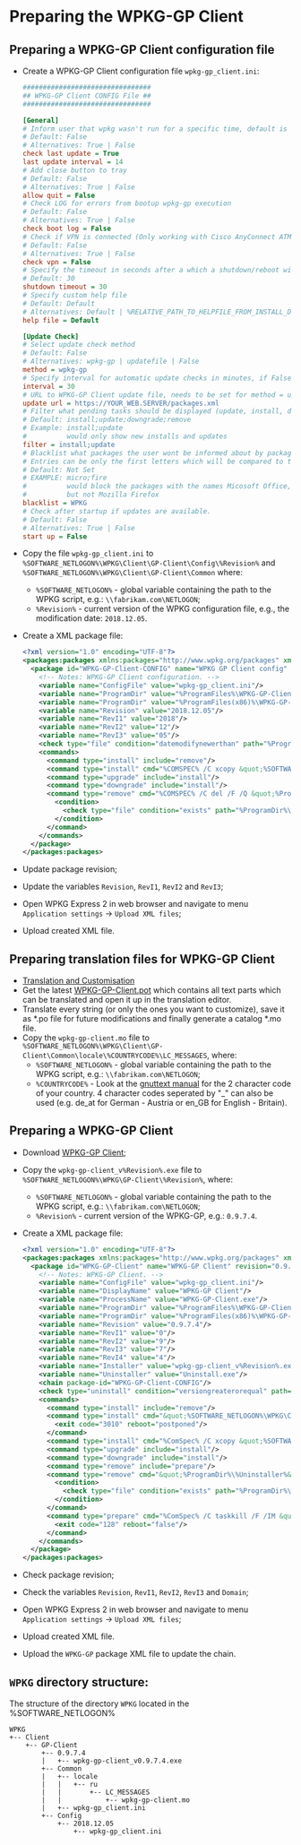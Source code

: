 # Preparing the WPKG-GP Client

## Preparing a WPKG-GP Client configuration file

- Create a WPKG-GP Client configuration file `wpkg-gp_client.ini`:

  ```ini
  ################################
  ## WPKG-GP Client CONFIG File ##
  ################################
  
  [General]
  # Inform user that wpkg wasn't run for a specific time, default is 14 days
  # Default: False
  # Alternatives: True | False
  check last update = True
  last update interval = 14
  # Add close button to tray
  # Default: False
  # Alternatives: True | False
  allow quit = False
  # Check LOG for errors from bootup wpkg-gp execution
  # Default: False
  # Alternatives: True | False
  check boot log = False
  # Check if VPN is connected (Only working with Cisco AnyConnect ATM installed in default folder)
  # Default: False
  # Alternatives: True | False
  check vpn = False
  # Specify the timeout in seconds after a which a shutdown/reboot will be initiated
  # Default: 30
  shutdown timeout = 30
  # Specify custom help file
  # Default: Default
  # Alternatives: Default | %RELATIVE_PATH_TO_HELPFILE_FROM_INSTALL_DIR%
  help file = Default
  
  [Update Check]
  # Select update check method
  # Default: False
  # Alternatives: wpkg-gp | updatefile | False
  method = wpkg-gp
  # Specify interval for automatic update checks in minutes, if False or 0 it wont check for updates automatically.
  interval = 30
  # URL to WPKG-GP Client update file, needs to be set for method = updatefile
  update url = https://YOUR_WEB.SERVER/packages.xml
  # Filter what pending tasks should be displayed (update, install, downgrade, remove), seperate by ";" without spaces.
  # Default: install;update;downgrade;remove
  # Example: install;update
  #          would only show new installs and updates
  filter = install;update
  # Blacklist what packages the user wont be informed about by package NAME, they will still install.
  # Entries can be only the first letters which will be compared to the packages, seperate by  ";" without spaces.
  # Default: Not Set
  # EXAMPLE: micro;fire
  #          would block the packages with the names Micosoft Office, Microsoft Visual Studio, Firefox , Firebird
  #          but not Mozilla Firefox
  blacklist = WPKG
  # Check after startup if updates are available.
  # Default: False
  # Alternatives: True | False
  start up = False
  ```

- Copy the file `wpkg-gp_client.ini` to `%SOFTWARE_NETLOGON%\WPKG\Client\GP-Client\Config\%Revision%` and
  `%SOFTWARE_NETLOGON%\WPKG\Client\GP-Client\Common`
  where:
    * `%SOFTWARE_NETLOGON%` - global variable containing the path to the WPKG script,
      e.g.: `\\fabrikam.com\NETLOGON`;
    * `%Revision%` - current version of the WPKG configuration file, e.g.,
      the modification date: `2018.12.05`.

- Create a XML package file:

  ```xml
  <?xml version="1.0" encoding="UTF-8"?>
  <packages:packages xmlns:packages="http://www.wpkg.org/packages" xmlns:wpkg="http://www.wpkg.org/wpkg" xmlns:xsi="http://www.w3.org/2001/XMLSchema-instance" xsi:schemaLocation="http://www.wpkg.org/packages">
    <package id="WPKG-GP-Client-CONFIG" name="WPKG GP Client config" revision="2018.12.05" priority="10000" reboot="false">
      <!-- Notes: WPKG-GP Client configuration. -->
      <variable name="ConfigFile" value="wpkg-gp_client.ini"/>
      <variable name="ProgramDir" value="%ProgramFiles%\WPKG-GP-Client" architecture="x86"/>
      <variable name="ProgramDir" value="%ProgramFiles(x86)%\WPKG-GP-Client" architecture="x64"/>
      <variable name="Revision" value="2018.12.05"/>
      <variable name="RevI1" value="2018"/>
      <variable name="RevI2" value="12"/>
      <variable name="RevI3" value="05"/>
      <check type="file" condition="datemodifynewerthan" path="%ProgramDir%\%ConfigFile%" value="%RevI1%-%RevI2%-%RevI3% 00:00:00"/>
      <commands>
        <command type="install" include="remove"/>
        <command type="install" cmd="%COMSPEC% /C xcopy &quot;%SOFTWARE_NETLOGON%\WPKG\Client\GP-Client\Config\%Revision%\%ConfigFile%&quot; &quot;%ProgramDir%\&quot; /E /Q /H /R /Y" timeout="60"/>
        <command type="upgrade" include="install"/>
        <command type="downgrade" include="install"/>
        <command type="remove" cmd="%COMSPEC% /C del /F /Q &quot;%ProgramDir%\%ConfigFile%&quot;" timeout="30">
          <condition>
            <check type="file" condition="exists" path="%ProgramDir%\%ConfigFile%"/>
          </condition>
        </command>
      </commands>
    </package>
  </packages:packages>
  ```

- Update package revision;
- Update the variables `Revision`, `RevI1`, `RevI2` and `RevI3`;
- Open WPKG Express 2 in web browser and navigate to menu `Application settings` ->
  `Upload XML files`;
- Upload created XML file.

## Preparing translation files for WPKG-GP Client

- [Translation and Customisation](https://github.com/sonicnkt/wpkg-gp-client/wiki/Translation-and-Customisation)
- Get the latest [WPKG-GP-Client.pot](https://github.com/sonicnkt/wpkg-gp-client/blob/master/WPKG-GP-Client.pot)
  which contains all text parts which can be translated and open it up in the translation editor.
- Translate every string (or only the ones you want to customize), save it as *.po file for future
  modifications and finally generate a catalog *.mo file.
- Copy the `wpkg-gp-client.mo` file to `%SOFTWARE_NETLOGON%\WPKG\Client\GP-Client\Common\locale\%COUNTRYCODE%\LC_MESSAGES`,
  where:
    * `%SOFTWARE_NETLOGON%` - global variable containing the path to the WPKG script,
      e.g.: `\\fabrikam.com\NETLOGON`;
    * `%COUNTRYCODE%` - Look at the [gnuttext manual](https://www.gnu.org/software/gettext/manual/html_node/Country-Codes.html#Country-Codes)
      for the 2 character code of your country. 4 character codes seperated by "_" can also be
      used (e.g. de_at for German - Austria or en_GB for English - Britain).

## Preparing a WPKG-GP Client

- Download [WPKG-GP Client](https://github.com/sonicnkt/wpkg-gp-client/releases);
- Copy the `wpkg-gp-client_v%Revision%.exe` file to `%SOFTWARE_NETLOGON%\WPKG\GP-Client\%Revision%`,
  where:
    * `%SOFTWARE_NETLOGON%` - global variable containing the path to the WPKG script,
      e.g.: `\\fabrikam.com\NETLOGON`;
    * `%Revision%` - current version of the WPKG-GP, e.g.: `0.9.7.4`.
- Create a XML package file:

  ```xml
  <?xml version="1.0" encoding="UTF-8"?>
  <packages:packages xmlns:packages="http://www.wpkg.org/packages" xmlns:wpkg="http://www.wpkg.org/wpkg" xmlns:xsi="http://www.w3.org/2001/XMLSchema-instance" xsi:schemaLocation="http://www.wpkg.org/packages">
    <package id="WPKG-GP-Client" name="WPKG-GP Client" revision="0.9.7.4" priority="10000" reboot="false">
      <!-- Notes: WPKG-GP Client. -->
      <variable name="ConfigFile" value="wpkg-gp_client.ini"/>
      <variable name="DisplayName" value="WPKG-GP Client"/>
      <variable name="ProcessName" value="WPKG-GP-Client.exe"/>
      <variable name="ProgramDir" value="%ProgramFiles%\WPKG-GP-Client" architecture="x86"/>
      <variable name="ProgramDir" value="%ProgramFiles(x86)%\WPKG-GP-Client" architecture="x64"/>
      <variable name="Revision" value="0.9.7.4"/>
      <variable name="RevI1" value="0"/>
      <variable name="RevI2" value="9"/>
      <variable name="RevI3" value="7"/>
      <variable name="RevI4" value="4"/>
      <variable name="Installer" value="wpkg-gp-client_v%Revision%.exe"/>
      <variable name="Uninstaller" value="Uninstall.exe"/>
      <chain package-id="WPKG-GP-Client-CONFIG"/>
      <check type="uninstall" condition="versiongreaterorequal" path="%DisplayName%" value="%Revision%"/>
      <commands>
        <command type="install" include="remove"/>
        <command type="install" cmd="&quot;%SOFTWARE_NETLOGON%\WPKG\Client\GP-Client\%Revision%\%Installer%&quot; /SP- /VERYSILENT /SUPPRESSMSGBOXES /NORESTART /RESTARTEXITCODE=3010 /DIR=&quot;%ProgramDir%&quot; /LOG=&quot;%TEMP%\WPKG-GP-Client-install.log%&quot; /INI=&quot;%SOFTWARE_NETLOGON%\WPKG\Client\GP-Client\Common\%ConfigFile%&quot;" timeout="60">
          <exit code="3010" reboot="postponed"/>
        </command>
        <command type="install" cmd="%ComSpec% /C xcopy &quot;%SOFTWARE_NETLOGON%\WPKG\Client\GP-Client\Common\locale&quot; &quot;%ProgramDir%\locale&quot; /E /Q /H /R /Y" timeout="30"/>
        <command type="upgrade" include="install"/>
        <command type="downgrade" include="install"/>
        <command type="remove" include="prepare"/>
        <command type="remove" cmd="&quot;%ProgramDir%\%Uninstaller%&quot; /VERYSILENT /SUPPRESSMSGBOXES /NORESTART" timeout="60">
          <condition>
            <check type="file" condition="exists" path="%ProgramDir%\%Uninstaller%"/>
          </condition>
        </command>
        <command type="prepare" cmd="%ComSpec% /C taskkill /F /IM &quot;%ProcessName%&quot;" timeout="30">
          <exit code="128" reboot="false"/>
        </command>
      </commands>
    </package>
  </packages:packages>
  ```

- Check package revision;
- Check the variables `Revision`, `RevI1`, `RevI2`, `RevI3` and `Domain`;
- Open WPKG Express 2 in web browser and navigate to menu `Application settings` ->
  `Upload XML files`;
- Upload created XML file.
- Upload the `WPKG-GP` package XML file to update the chain.

## `WPKG` directory structure:

The structure of the directory `WPKG` located in the %SOFTWARE_NETLOGON%

  ```text
  WPKG
  +-- Client
      +-- GP-Client
          +-- 0.9.7.4
          |   +-- wpkg-gp-client_v0.9.7.4.exe
          +-- Common
          |   +-- locale
          |   |   +-- ru
          |   |       +-- LC_MESSAGES
          |   |           +-- wpkg-gp-client.mo
          |   +-- wpkg-gp_client.ini
          +-- Config
              +-- 2018.12.05
                  +-- wpkg-gp_client.ini
  ```
